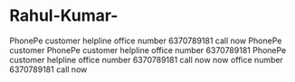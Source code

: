 # Rahul-Kumar-
PhonePe customer helpline office number 6370789181 call now
PhonePe customer PhonePe customer helpline office number 6370789181 PhonePe customer helpline office number 6370789181 call now now office number 6370789181 call now
